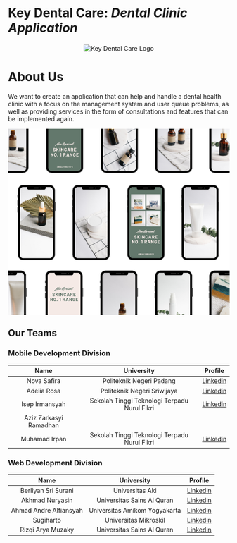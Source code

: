 # Key Dental Care: _Dental Clinic Application_
<p align="center"><img align="center" src="https://github.com/Fantasticten/.github/blob/main/profile/banner.png" alt="Key Dental Care Logo"/></p>

# About Us
We want to create an application that can help and handle a dental health clinic with a focus on the management system and user queue problems, as well as providing services in the form of consultations and features that can be implemented again.

<p align="center"><img align="center" src="https://github.com/Fantasticten/.github/blob/main/profile/mockup.png" /></p>


## Our Teams
### Mobile Development Division
| Name | University | Profile |
|:----:|:----------:|:-------:|
|Nova Safira|Politeknik Negeri Padang|[Linkedin](https://www.linkedin.com/in/nova-safira-4562b6287/)|
|Adelia Rosa|Politeknik Negeri Sriwijaya|[Linkedin](https://www.linkedin.com/in/adelia-rosa-a65004251/)|
|Isep Irmansyah|Sekolah Tinggi Teknologi Terpadu Nurul Fikri|[Linkedin](https://www.linkedin.com/in/isep-irmansyah)|
|Aziz Zarkasyi Ramadhan|||
|Muhamad Irpan|Sekolah Tinggi Teknologi Terpadu Nurul Fikri|[Linkedin](https://www.linkedin.com/in/muhamad-irpan-07a52a228)|

### Web Development Division
| Name | University | Profile |
|:----:|:----------:|:-------:|
|Berliyan Sri Surani|Universitas Aki|[Linkedin](https://www.linkedin.com/in/berliyan-sri-surani-3bb540267/?utm_source=share&utm_campaign=share_via&utm_content=profile&utm_medium=ios_app)|
|Akhmad Nuryasin|Universitas Sains Al Quran|[Linkedin](https://www.linkedin.com/in/akhmad-nuryasin-3378121b7/?utm_source=share&utm_campaign=share_via&utm_content=profile&utm_medium=android_app)|
|Ahmad Andre Alfiansyah|Universitas Amikom Yogyakarta|[Linkedin](https://www.linkedin.com/in/al-vyannn/)|
|Sugiharto|Universitas Mikroskil|[Linkedin](https://www.linkedin.com/in/sugiharto-19064a211/)|
|Rizqi Arya Muzaky|Universitas Sains Al Quran|[Linkedin](https://www.linkedin.com/in/rizqi-arya-muzaky-ab329b1b9/)|




<!--

**Here are some ideas to get you started:**

🙋‍♀️ A short introduction - what is your organization all about?
🌈 Contribution guidelines - how can the community get involved?
👩‍💻 Useful resources - where can the community find your docs? Is there anything else the community should know?
🍿 Fun facts - what does your team eat for breakfast?
🧙 Remember, you can do mighty things with the power of [Markdown](https://docs.github.com/github/writing-on-github/getting-started-with-writing-and-formatting-on-github/basic-writing-and-formatting-syntax)
-->

